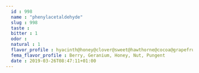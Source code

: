 ```yaml
---
  id : 998
  name : "phenylacetaldehyde"
  slug : 998
  taste : 
  bitter : 1
  odor : 
  natural : 1
  flavor_profile : hyacinth@honey@clover@sweet@hawthorne@cocoa@grapefruit@green@peanut@floral@bitter
  fema_flavor_profile : Berry, Geranium, Honey, Nut, Pungent
  date : 2019-03-26T08:47:11+01:00
---
```



